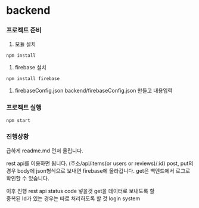 # backend

### 프로젝트 준비
1. 모듈 설치
```
npm install
```

1. firebase 설치
```
npm install firebase
```

1. firebaseConfig.json
    backend/firebaseConfig.json
    만들고 내용입력

### 프로젝트 실행

```
npm start
```

### 진행상황

급하게 readme.md 먼저 올립니다.

rest api를 이용하면 됩니다. (주소/api/items(or users or reviews)/:id)
post, put의 경우 body에 json형식으로 보내면 firebase에 올라갑니다.
get은 백엔드에서 로그로 확인할 수 있습니다.

이후 진행
rest api status code 넣을것
get을 데이터로 보내도록 할  
중복된 Id가 있는 경우는 따로 처리하도록 할 것
login system

